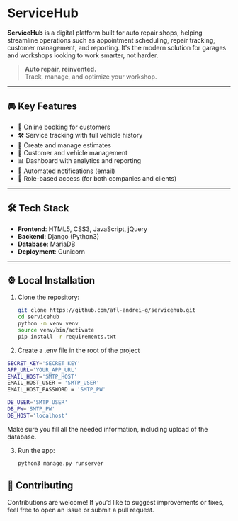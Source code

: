 # ServiceHub

**ServiceHub** is a digital platform built for auto repair shops, helping streamline operations such as appointment scheduling, repair tracking, customer management, and reporting. It's the modern solution for garages and workshops looking to work smarter, not harder.
> **Auto repair, reinvented.**  
> Track, manage, and optimize your workshop.

---

## 🚘 Key Features

- 📅 Online booking for customers
- 🛠️ Service tracking with full vehicle history
- 🧾 Create and manage estimates
- 👥 Customer and vehicle management
- 📊 Dashboard with analytics and reporting
- 🔔 Automated notifications (email)
- 🔐 Role-based access (for both companies and clients)

---

## 🛠 Tech Stack

- **Frontend**: HTML5, CSS3, JavaScript, jQuery
- **Backend**: Django (Python3)
- **Database**: MariaDB
- **Deployment**: Gunicorn

---

## ⚙️ Local Installation

1. Clone the repository:
   ```bash
   git clone https://github.com/afl-andrei-g/servicehub.git
   cd servicehub
   python -m venv venv
   source venv/bin/activate
   pip install -r requirements.txt
   ```

2. Create a .env file in the root of the project
  ```bash
  SECRET_KEY='SECRET_KEY'
  APP_URL='YOUR_APP_URL'
  EMAIL_HOST='SMTP_HOST'
  EMAIL_HOST_USER = 'SMTP_USER'
  EMAIL_HOST_PASSWORD = 'SMTP_PW'

  DB_USER='SMTP_USER'
  DB_PW='SMTP_PW'
  DB_HOST='localhost'
  ```

Make sure you fill all the needed information, including upload of the database.

3. Run the app:
   ```bash
   python3 manage.py runserver
   ```

## 🤝 Contributing
Contributions are welcome! If you’d like to suggest improvements or fixes, feel free to open an issue or submit a pull request.
